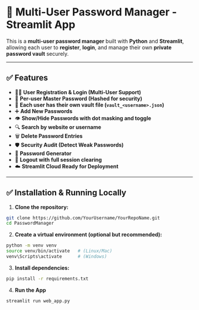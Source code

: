# 🔐 Multi-User Password Manager - Streamlit App

This is a **multi-user password manager** built with **Python** and **Streamlit**, allowing each user to **register**, **login**, and manage their own **private password vault** securely.

---

## ✅ Features

- 🧑‍💻 **User Registration & Login (Multi-User Support)**
- 🔑 **Per-user Master Password (Hashed for security)**
- 📂 **Each user has their own vault file (`vault_<username>.json`)**
- ➕ **Add New Passwords**
- 👁️ **Show/Hide Passwords with dot masking and toggle**
- 🔍 **Search by website or username**
- 🗑️ **Delete Password Entries**
- 🛡️ **Security Audit (Detect Weak Passwords)**
- 🎲 **Password Generator**
- 🚪 **Logout with full session clearing**
- ☁️ **Streamlit Cloud Ready for Deployment**

---

## ✅ Installation & Running Locally

1. **Clone the repository:**

```bash
git clone https://github.com/YourUsername/YourRepoName.git
cd PasswordManager
```
2. **Create a virtual environment (optional but recommended):**
```bash
python -m venv venv
source venv/bin/activate   # (Linux/Mac)
venv\Scripts\activate      # (Windows)
```
3. **Install dependencies:**
```bash
pip install -r requirements.txt
```
4. **Run the App**
```bash
streamlit run web_app.py
```

